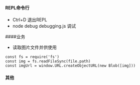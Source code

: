 #### REPL命令行
- Ctrl+D                    退出REPL
- node debug debugging.js   调试


####业务

- 读取图片文件并供<img />使用
```
const fs = require('fs')
const img = fs.readFileSync(file.path)
const imgUrl = window.URL.createObjectURL(new Blob([img]))
```

#### 其他


